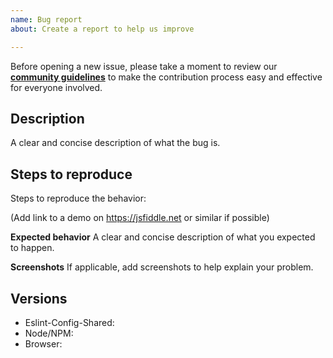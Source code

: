 ```yaml
---
name: Bug report
about: Create a report to help us improve

---
```


Before opening a new issue, please take a moment to review our [**community guidelines**](https://github.com/Taimoormk/eslint-config-shared/blob/dev/CONTRIBUTING.md) to make the contribution process easy and effective for everyone involved.

## Description
A clear and concise description of what the bug is.

## Steps to reproduce
Steps to reproduce the behavior:

(Add link to a demo on https://jsfiddle.net or similar if possible)

**Expected behavior**
A clear and concise description of what you expected to happen.

**Screenshots**
If applicable, add screenshots to help explain your problem.

## Versions

- Eslint-Config-Shared:
- Node/NPM:
- Browser:
